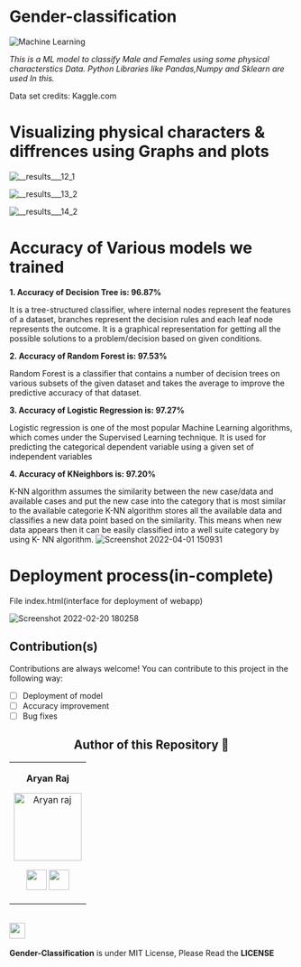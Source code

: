 # Gender-classification
![Machine Learning](https://user-images.githubusercontent.com/75358720/149663749-1cd54223-c0cc-498b-8b7b-eaf41f3df127.png)


*This is a ML model to classify Male and Females using some physical characterstics Data.*
*Python Libraries like Pandas,Numpy and Sklearn are used In this.*

Data set credits: Kaggle.com



# Visualizing physical characters & diffrences using Graphs and plots


![__results___12_1](https://user-images.githubusercontent.com/75358720/161202870-db76e2bd-c9d1-4d02-9804-f32afb3fafd7.png)


![__results___13_2](https://user-images.githubusercontent.com/75358720/161202956-f51c325e-055b-4a33-950c-0c99ffff2341.png)



![__results___14_2](https://user-images.githubusercontent.com/75358720/161202997-2beef8c9-61db-491b-b18a-9a3eb54ccf0d.png)





# Accuracy of Various models we trained

**1. Accuracy of Decision Tree is: 96.87%**

It is a tree-structured classifier, where internal nodes represent the features of a dataset, branches represent the decision rules and each leaf node represents the outcome.
It is a graphical representation for getting all the possible solutions to a problem/decision based on given conditions.

**2. Accuracy of Random Forest is: 97.53%**

Random Forest is a classifier that contains a number of decision trees on various subsets of the given dataset and takes the average to improve the predictive accuracy of that dataset.

**3. Accuracy of Logistic Regression is: 97.27%**

Logistic regression is one of the most popular Machine Learning algorithms, which comes under the Supervised Learning technique. It is used for predicting the categorical dependent variable using a given set of independent variables

**4. Accuracy of KNeighbors is: 97.20%**

K-NN algorithm assumes the similarity between the new case/data and available cases and put the new case into the category that is most similar to the available categorie
K-NN algorithm stores all the available data and classifies a new data point based on the similarity. This means when new data appears then it can be easily classified into a well suite category by using K- NN algorithm.
![Screenshot 2022-04-01 150931](https://user-images.githubusercontent.com/75358720/161238412-64f7746a-573e-4e0e-9cce-8b45c1fd2efa.png)


# Deployment process(in-complete)

File index.html(interface for deployment of webapp)



![Screenshot 2022-02-20 180258](https://user-images.githubusercontent.com/75358720/154842687-644b86c0-e04b-4de8-be9a-5419ac1e42fa.jpg)






## Contribution(s)

Contributions are always welcome! You can contribute to this project in the following way:
- [ ] Deployment of model
- [ ] Accuracy improvement
- [ ] Bug fixes

<div align="center"><h2><strong>Author of this Repository 🤝</strong></h2></div>

<table align="center">
<tr align="center">
<td>

**Aryan Raj**

<p align="center">
<img src = "https://media-exp1.licdn.com/dms/image/C4D03AQEvTogVnAnOvQ/profile-displayphoto-shrink_400_400/0/1630781238410?e=1651708800&v=beta&t=65-rLRpsU0Xt_10KvVYcv1EMyXFFMyuiuy9Sk_u9rhs"  height="120" alt="Aryan raj">
</p>
<p align="center">
<a href = "https://github.com/aryanraj2713"><img src = "http://www.iconninja.com/files/241/825/211/round-collaboration-social-github-code-circle-network-icon.svg" width="36" height = "36"/></a>
<a href = "https://www.linkedin.com/in/aryan-raj-3a68b39a/">
<img src = "http://www.iconninja.com/files/863/607/751/network-linkedin-social-connection-circular-circle-media-icon.svg" width="36" height="36"/>
</a>
</p>
</td>





</table>






 <div align="left">
 <p>
 <br>
   <img src="https://img.shields.io/badge/License-MIT-yellow.svg?logo=Microsoft%20Word&style=for-the-badge" height="28"/><br>
   <br><strong>Gender-Classification</strong> is under MIT License, Please Read the <strong>LICENSE</strong>
  <p>
 </div>
 <br>
